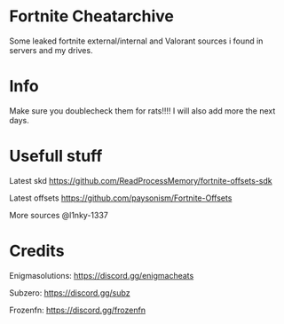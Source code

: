 # Fortnite Cheatarchive

Some leaked fortnite external/internal and Valorant sources i found in servers and my drives.

# Info
Make sure you doublecheck them for rats!!!!
I will also add more the next days.

# Usefull stuff

Latest skd https://github.com/ReadProcessMemory/fortnite-offsets-sdk

Latest offsets https://github.com/paysonism/Fortnite-Offsets

More sources @l1nky-1337

# Credits 

Enigmasolutions: https://discord.gg/enigmacheats

Subzero: https://discord.gg/subz

Frozenfn: https://discord.gg/frozenfn






